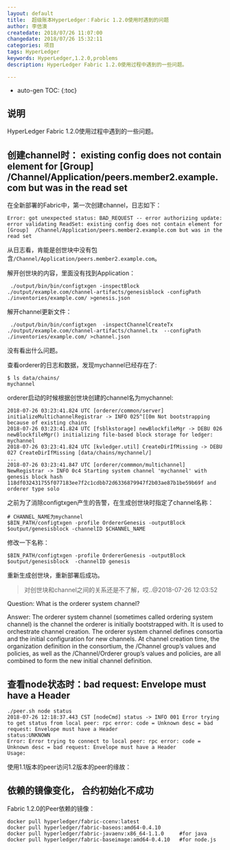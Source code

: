 ```yaml
---
layout: default
title:  超级账本HyperLedger：Fabric 1.2.0使用时遇到的问题
author: 李佶澳
createdate: 2018/07/26 11:07:00
changedate: 2018/07/26 15:32:11
categories: 项目
tags: HyperLedger
keywords: HyperLedger,1.2.0,problems
description: HyperLedger Fabric 1.2.0使用过程中遇到的一些问题。

---
```


* auto-gen TOC:
{:toc}

## 说明

HyperLedger Fabric 1.2.0使用过程中遇到的一些问题。

## 创建channel时： existing config does not contain element for [Group]  /Channel/Application/peers.member2.example.com but was in the read set

在全新部署的Fabric中，第一次创建channel，日志如下：

	Error: got unexpected status: BAD_REQUEST -- error authorizing update: error validating ReadSet: existing config does not contain element for [Group]  /Channel/Application/peers.member2.example.com but was in the read set

从日志看，肯能是创世块中没有包含`/Channel/Application/peers.member2.example.com`。

解开创世块的内容，里面没有找到Application：

	 ./output/bin/bin/configtxgen -inspectBlock  ./output/example.com/channel-artifacts/genesisblock -configPath ./inventories/example.com/ >genesis.json

解开channel更新文件：

	 ./output/bin/bin/configtxgen  -inspectChannelCreateTx ./output/example.com/channel-artifacts/channel.tx  --configPath ./inventories/example.com/ >channel.json

没有看出什么问题。

查看orderer的日志和数据，发现mychannel已经存在了:

	$ ls data/chains/
	mychannel

orderer启动的时候根据创世块创建的channel名为mychannel:

	2018-07-26 03:23:41.824 UTC [orderer/common/server] initializeMultichannelRegistrar -> INFO 025^[[0m Not bootstrapping because of existing chains
	2018-07-26 03:23:41.824 UTC [fsblkstorage] newBlockfileMgr -> DEBU 026 newBlockfileMgr() initializing file-based block storage for ledger: mychannel
	2018-07-26 03:23:41.824 UTC [kvledger.util] CreateDirIfMissing -> DEBU 027 CreateDirIfMissing [data/chains/mychannel/]
	...
	2018-07-26 03:23:41.847 UTC [orderer/commmon/multichannel] NewRegistrar -> INFO 0c4 Starting system channel 'mychannel' with genesis block hash 118df032431755f077183ee7f2c1cdbb72d6336879947f2b03ae87b1be59b69f and orderer type solo

之前为了消除configtxgen产生的告警，在生成创世块时指定了channel名称：

	# CHANNEL_NAME为mychannel
	$BIN_PATH/configtxgen -profile OrdererGenesis -outputBlock $output/genesisblock -channelID $CHANNEL_NAME

修改一下名称：

	$BIN_PATH/configtxgen -profile OrdererGenesis -outputBlock $output/genesisblock  -channelID genesis

重新生成创世块，重新部署后成功。

>对创世块和channel之间的关系还是不了解，哎..@2018-07-26 12:03:52

Question:  What is the orderer system channel?

Answer:  The orderer system channel (sometimes called ordering system channel) is the channel the orderer is initially bootstrapped with. It is used to orchestrate channel creation. The orderer system channel defines consortia and the initial configuration for new channels. At channel creation time, the organization definition in the consortium, the /Channel group’s values and policies, as well as the /Channel/Orderer group’s values and policies, are all combined to form the new initial channel definition.

## 查看node状态时：bad request: Envelope must have a Header

	./peer.sh node status
	2018-07-26 12:18:37.443 CST [nodeCmd] status -> INFO 001 Error trying to get status from local peer: rpc error: code = Unknown desc = bad request: Envelope must have a Header
	status:UNKNOWN
	Error: Error trying to connect to local peer: rpc error: code = Unknown desc = bad request: Envelope must have a Header
	Usage:

使用1.1版本的peer访问1.2版本的peer的缘故：

## 依赖的镜像变化， 合约初始化不成功

Fabric 1.2.0的Peer依赖的镜像：

	docker pull hyperledger/fabric-ccenv:latest
	docker pull hyperledger/fabric-baseos:amd64-0.4.10
	docker pull hyperledger/fabric-javaenv:x86_64-1.1.0     #for java
	docker pull hyperledger/fabric-baseimage:amd64-0.4.10   #for node.js

